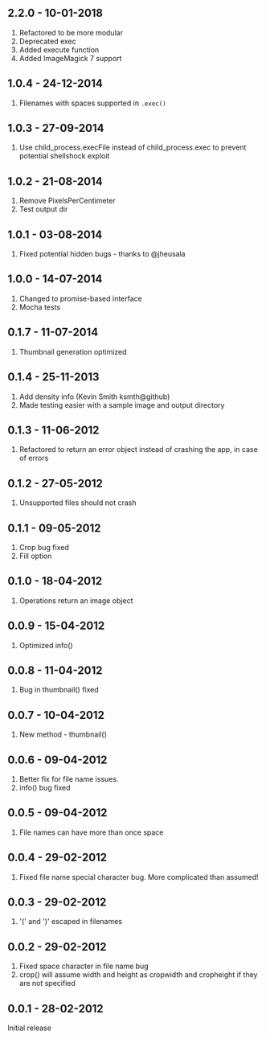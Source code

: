 2.2.0 - 10-01-2018
------------------

1. Refactored to be more modular
2. Deprecated exec
3. Added execute function
4. Added ImageMagick 7 support

1.0.4 - 24-12-2014
------------------

1. Filenames with spaces supported in `.exec()`

1.0.3 - 27-09-2014
------------------

1. Use child_process.execFile instead of child_process.exec to prevent potential shellshock exploit

1.0.2 - 21-08-2014
------------------

1. Remove PixelsPerCentimeter
2. Test output dir

1.0.1 - 03-08-2014
------------------

1. Fixed potential hidden bugs - thanks to @jheusala

1.0.0 - 14-07-2014
------------------

1. Changed to promise-based interface
2. Mocha tests

0.1.7 - 11-07-2014
------------------

1. Thumbnail generation optimized

0.1.4 - 25-11-2013
------------------

1. Add density info (Kevin Smith ksmth@github)
2. Made testing easier with a sample image and output directory

0.1.3 - 11-06-2012
------------------

1. Refactored to return an error object instead of crashing the app, in case of errors

0.1.2 - 27-05-2012
------------------

1. Unsupported files should not crash

0.1.1 - 09-05-2012
------------------

1. Crop bug fixed
2. Fill option

0.1.0 - 18-04-2012
------------------

1. Operations return an image object

0.0.9 - 15-04-2012
------------------

1. Optimized info()

0.0.8 - 11-04-2012
------------------

1. Bug in thumbnail() fixed

0.0.7 - 10-04-2012
------------------

1. New method - thumbnail()

0.0.6 - 09-04-2012
------------------

1. Better fix for file name issues.
2. info() bug fixed

0.0.5 - 09-04-2012
------------------

1. File names can have more than once space

0.0.4 - 29-02-2012
------------------

1. Fixed file name special character bug. More complicated than assumed!

0.0.3 - 29-02-2012
------------------

1. '(' and ')' escaped in filenames

0.0.2 - 29-02-2012
------------------

1. Fixed space character in file name bug
2. crop() will assume width and height as cropwidth and cropheight if they are not specified

0.0.1 - 28-02-2012
------------------

Initial release
